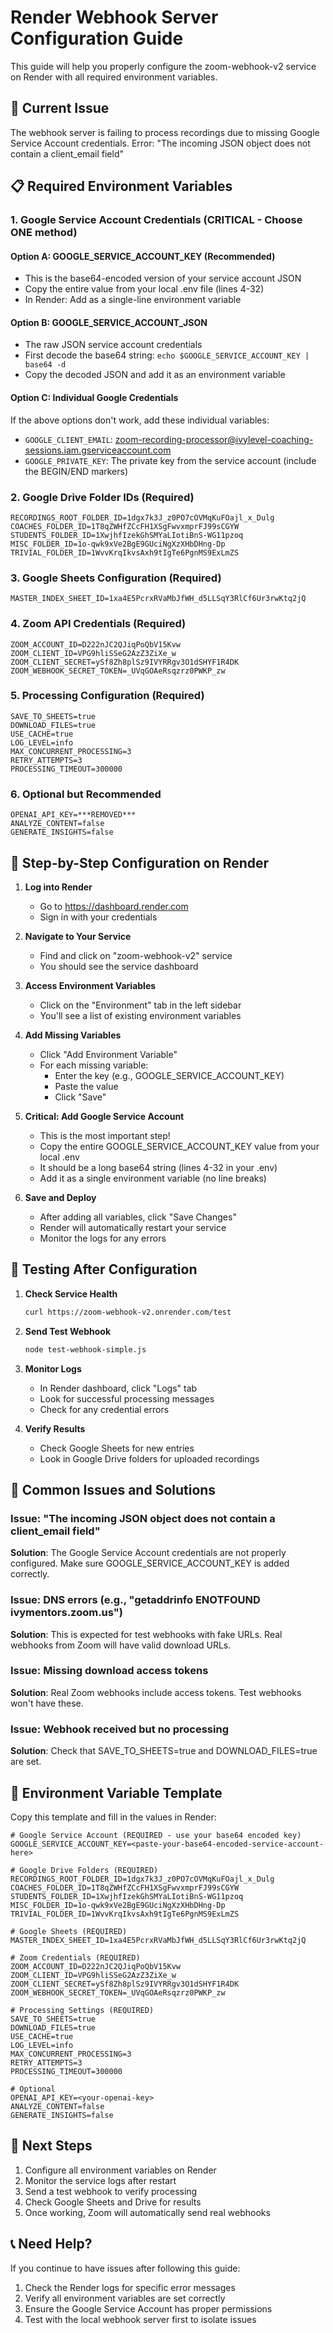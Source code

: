 # Render Webhook Server Configuration Guide

This guide will help you properly configure the zoom-webhook-v2 service on Render with all required environment variables.

## 🚨 Current Issue
The webhook server is failing to process recordings due to missing Google Service Account credentials. Error: "The incoming JSON object does not contain a client_email field"

## 📋 Required Environment Variables

### 1. Google Service Account Credentials (CRITICAL - Choose ONE method)

#### Option A: GOOGLE_SERVICE_ACCOUNT_KEY (Recommended)
- This is the base64-encoded version of your service account JSON
- Copy the entire value from your local .env file (lines 4-32)
- In Render: Add as a single-line environment variable

#### Option B: GOOGLE_SERVICE_ACCOUNT_JSON
- The raw JSON service account credentials
- First decode the base64 string: `echo $GOOGLE_SERVICE_ACCOUNT_KEY | base64 -d`
- Copy the decoded JSON and add it as an environment variable

#### Option C: Individual Google Credentials
If the above options don't work, add these individual variables:
- `GOOGLE_CLIENT_EMAIL`: zoom-recording-processor@ivylevel-coaching-sessions.iam.gserviceaccount.com
- `GOOGLE_PRIVATE_KEY`: The private key from the service account (include the BEGIN/END markers)

### 2. Google Drive Folder IDs (Required)
```
RECORDINGS_ROOT_FOLDER_ID=1dgx7k3J_z0PO7cOVMqKuFOajl_x_Dulg
COACHES_FOLDER_ID=1T8qZWHfZCcFH1XSgFwvxmprFJ99sCGYW
STUDENTS_FOLDER_ID=1XwjhfIzekGhSMYaLIotiBnS-WG11pzoq
MISC_FOLDER_ID=1o-qwk9xVe2BgE9GUciNgXzXHbDHng-Dp
TRIVIAL_FOLDER_ID=1WvvKrqIkvsAxh9tIgTe6PgnMS9ExLmZS
```

### 3. Google Sheets Configuration (Required)
```
MASTER_INDEX_SHEET_ID=1xa4E5PcrxRVaMbJfWH_d5LLSqY3RlCf6Ur3rwKtq2jQ
```

### 4. Zoom API Credentials (Required)
```
ZOOM_ACCOUNT_ID=D222nJC2QJiqPoQbV15Kvw
ZOOM_CLIENT_ID=VPG9hliSSeG2AzZ3ZiXe_w
ZOOM_CLIENT_SECRET=ySf8Zh8plSz9IVYRRgv3O1dSHYF1R4DK
ZOOM_WEBHOOK_SECRET_TOKEN=_UVqGOAeRsqzrz0PWKP_zw
```

### 5. Processing Configuration (Required)
```
SAVE_TO_SHEETS=true
DOWNLOAD_FILES=true
USE_CACHE=true
LOG_LEVEL=info
MAX_CONCURRENT_PROCESSING=3
RETRY_ATTEMPTS=3
PROCESSING_TIMEOUT=300000
```

### 6. Optional but Recommended
```
OPENAI_API_KEY=***REMOVED***
ANALYZE_CONTENT=false
GENERATE_INSIGHTS=false
```

## 🔧 Step-by-Step Configuration on Render

1. **Log into Render**
   - Go to https://dashboard.render.com
   - Sign in with your credentials

2. **Navigate to Your Service**
   - Find and click on "zoom-webhook-v2" service
   - You should see the service dashboard

3. **Access Environment Variables**
   - Click on the "Environment" tab in the left sidebar
   - You'll see a list of existing environment variables

4. **Add Missing Variables**
   - Click "Add Environment Variable"
   - For each missing variable:
     - Enter the key (e.g., GOOGLE_SERVICE_ACCOUNT_KEY)
     - Paste the value
     - Click "Save"

5. **Critical: Add Google Service Account**
   - This is the most important step!
   - Copy the entire GOOGLE_SERVICE_ACCOUNT_KEY value from your local .env
   - It should be a long base64 string (lines 4-32 in your .env)
   - Add it as a single environment variable (no line breaks)

6. **Save and Deploy**
   - After adding all variables, click "Save Changes"
   - Render will automatically restart your service
   - Monitor the logs for any errors

## 🧪 Testing After Configuration

1. **Check Service Health**
   ```bash
   curl https://zoom-webhook-v2.onrender.com/test
   ```

2. **Send Test Webhook**
   ```bash
   node test-webhook-simple.js
   ```

3. **Monitor Logs**
   - In Render dashboard, click "Logs" tab
   - Look for successful processing messages
   - Check for any credential errors

4. **Verify Results**
   - Check Google Sheets for new entries
   - Look in Google Drive folders for uploaded recordings

## 🚨 Common Issues and Solutions

### Issue: "The incoming JSON object does not contain a client_email field"
**Solution**: The Google Service Account credentials are not properly configured. Make sure GOOGLE_SERVICE_ACCOUNT_KEY is added correctly.

### Issue: DNS errors (e.g., "getaddrinfo ENOTFOUND ivymentors.zoom.us")
**Solution**: This is expected for test webhooks with fake URLs. Real webhooks from Zoom will have valid download URLs.

### Issue: Missing download access tokens
**Solution**: Real Zoom webhooks include access tokens. Test webhooks won't have these.

### Issue: Webhook received but no processing
**Solution**: Check that SAVE_TO_SHEETS=true and DOWNLOAD_FILES=true are set.

## 📝 Environment Variable Template

Copy this template and fill in the values in Render:

```
# Google Service Account (REQUIRED - use your base64 encoded key)
GOOGLE_SERVICE_ACCOUNT_KEY=<paste-your-base64-encoded-service-account-here>

# Google Drive Folders (REQUIRED)
RECORDINGS_ROOT_FOLDER_ID=1dgx7k3J_z0PO7cOVMqKuFOajl_x_Dulg
COACHES_FOLDER_ID=1T8qZWHfZCcFH1XSgFwvxmprFJ99sCGYW
STUDENTS_FOLDER_ID=1XwjhfIzekGhSMYaLIotiBnS-WG11pzoq
MISC_FOLDER_ID=1o-qwk9xVe2BgE9GUciNgXzXHbDHng-Dp
TRIVIAL_FOLDER_ID=1WvvKrqIkvsAxh9tIgTe6PgnMS9ExLmZS

# Google Sheets (REQUIRED)
MASTER_INDEX_SHEET_ID=1xa4E5PcrxRVaMbJfWH_d5LLSqY3RlCf6Ur3rwKtq2jQ

# Zoom Credentials (REQUIRED)
ZOOM_ACCOUNT_ID=D222nJC2QJiqPoQbV15Kvw
ZOOM_CLIENT_ID=VPG9hliSSeG2AzZ3ZiXe_w
ZOOM_CLIENT_SECRET=ySf8Zh8plSz9IVYRRgv3O1dSHYF1R4DK
ZOOM_WEBHOOK_SECRET_TOKEN=_UVqGOAeRsqzrz0PWKP_zw

# Processing Settings (REQUIRED)
SAVE_TO_SHEETS=true
DOWNLOAD_FILES=true
USE_CACHE=true
LOG_LEVEL=info
MAX_CONCURRENT_PROCESSING=3
RETRY_ATTEMPTS=3
PROCESSING_TIMEOUT=300000

# Optional
OPENAI_API_KEY=<your-openai-key>
ANALYZE_CONTENT=false
GENERATE_INSIGHTS=false
```

## 🎯 Next Steps

1. Configure all environment variables on Render
2. Monitor the service logs after restart
3. Send a test webhook to verify processing
4. Check Google Sheets and Drive for results
5. Once working, Zoom will automatically send real webhooks

## 📞 Need Help?

If you continue to have issues after following this guide:
1. Check the Render logs for specific error messages
2. Verify all environment variables are set correctly
3. Ensure the Google Service Account has proper permissions
4. Test with the local webhook server first to isolate issues